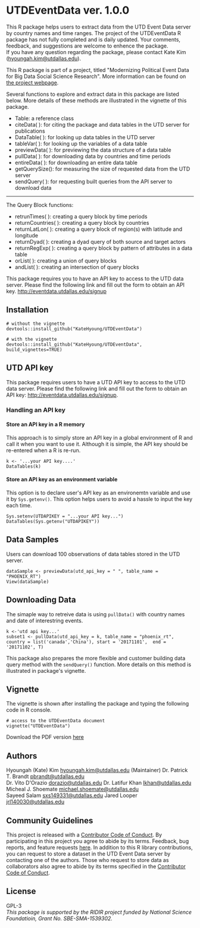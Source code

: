 # UTDEventData ver. 1.0.0

This R package helps users to extract data from the UTD Event Data server by country names and time ranges. The project of the UTDEventData R package has not fully completed and is daily updated. Your comments, feedback, and suggestions are welcome to enhence the package.   
If you have any question regarding the package, please contact Kate Kim (<hyoungah.kim@utdallas.edu>).

This R package is part of a project, titled "Modernizing Political Event Data for Big Data Social Science Research". More information can be found on [the project webpage](http://eventdata.utdallas.edu/data.html).

Several functions to explore and extract data in this package are listed below. More details of these methods are illustrated in the vignette of this package. 

- Table: a reference class 
- citeData( ): for citing the package and data tables in the UTD server for publications
- DataTable( ): for looking up data tables in the UTD server 
- tableVar( ): for looking up the variables of a data table
- previewData( ): for previewing the data structure of a data table
- pullData( ): for downloading data by countries and time periods 
- entireData( ): for downloading an entire data table
- getQuerySize(): for measuring the size of requested data from the UTD server
- sendQuery( ): for requesting built queries from the API server to download data

****
The Query Block functions:

- retrunTimes( ): creating a query block by time periods
- returnCountries( ): creating a query block by countries
- returnLatLon( ): creating a query block of region(s) with latitude and longitude
- returnDyad( ): creating a dyad query of both source and target actors
- returnRegExp( ): creating a query block by pattern of attributes in a data table
- orList( ): creating a union of query blocks 
- andList( ): creating an intersection of query blocks

This package requires you to have an API key to access to the UTD data server. Please find the following link and fill out the form to obtain an API key. 
<http://eventdata.utdallas.edu/signup>

## Installation

```
# without the vignette
devtools::install_github("KateHyoung/UTDEventData") 

# with the vignette
devtools::install_github("KateHyoung/UTDEventData", build_vignettes=TRUE)
```
## UTD API key
This package requires users to have a UTD API key to access to the UTD data server. Please find the following link and fill out the form to obtain an API key: <http://eventdata.utdallas.edu/signup>.

### Handling an API key
#### Store an API key in a R memory
This approach is to simply store an API key in a global environment of R and call it when you want to use it. Although it is simple, the API key should be re-entered when a R is re-run. 
```
k <- '...your API key....'
DataTables(k)
```

#### Store an API key as an environment variable 
This option is to declare user's API key as an environemtn variable and use it by `Sys.getenv()`. This option helps users to avoid a hassle to input the key each time. 
```
Sys.setenv(UTDAPIKEY = "...your API key...")
DataTables(Sys.getenv("UTDAPIKEY"))
```

## Data Samples
Users can download 100 observations of data tables stored in the UTD server.
```
dataSample <- previewData(utd_api_key = " ", table_name = "PHOENIX_RT")
View(dataSample)
```
## Downloading Data
The simaple way to retreive data is using `pullData()` with country names and date of interestring events. 
```
k <-'utd api key...'
subset1 <- pullData(utd_api_key = k, table_name = "phoenix_rt", country = list('canada','China'), start = '20171101',  end = '20171102', T)
```
This package also prepares the more flexible and customer building data query method with the `sendQuery()` function. More details on this method is illustrated in package's vignette. 

## Vignette
The vignette is shown after installing the package and typing the following code in R console.

```
# access to the UTDEventData document 
vignette("UTDEventData")
```
Download the PDF version [here](https://github.com/KateHyoung/UTDEventData/raw/UTDEventData/UTDEventData.pdf)


## Authors  
Hyoungah (Kate) Kim <hyoungah.kim@utdallas.edu> (Maintainer)
Dr. Patrick T. Brandt <pbrandt@utdallas.edu>  
Dr. Vito D'Orazio <dorazio@utdallas.edu>
Dr. Latifur Khan <lkhan@utdallas.edu>
Micheal J. Shoemate <michael.shoemate@utdallas.edu>  
Sayeed Salam <sxs149331@utdallas.edu>
Jared Looper <jrl140030@utdallas.edu>  
 
 
## Community Guidelines
This project is released with a [Contributor Code of Conduct](CONDUCT.md). By participating in this project you agree to abide by its terms. Feedback, bug reports, and feature requests [here](hhttps://github.com/KateHyoung/UTDEventData/issues). In addition to this R library contributions, you can request to store a dataset in the UTD Event Data server by contacting one of the authors. Those who request to store data as collaborators also agree to abide by its terms specified in the [Contributor Code of Conduct](CONDUCT.md).


## License
GPL-3 <br/>
*This package is supported by the RIDIR project funded by National Science Foundatioin, Grant No. SBE-SMA-1539302.*
